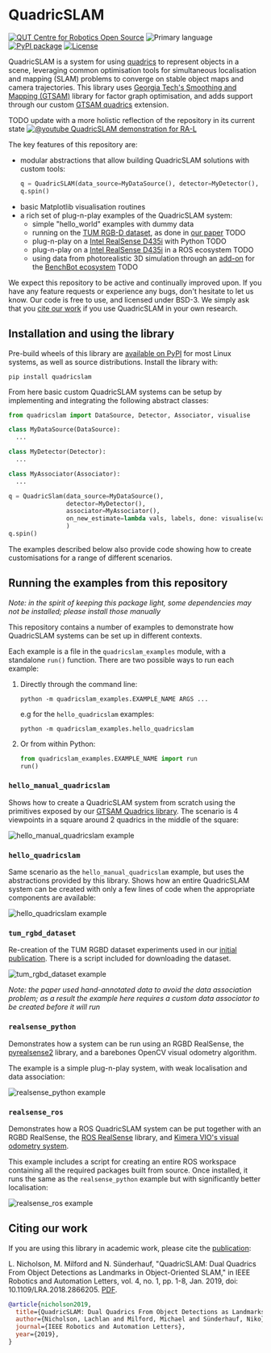 # QuadricSLAM

[![QUT Centre for Robotics Open Source](https://github.com/qcr/qcr.github.io/raw/master/misc/badge.svg)](https://qcr.github.io)
![Primary language](https://img.shields.io/github/languages/top/qcr/quadricslam)
[![PyPI package](https://img.shields.io/pypi/pyversions/quadricslam)](https://pypi.org/project/quadricslam/)
[![License](https://img.shields.io/github/license/qcr/quadricslam)](./LICENSE.txt)

QuadricSLAM is a system for using [quadrics](https://en.wikipedia.org/wiki/Quadric) to represent objects in a scene, leveraging common optimisation tools for simultaneous localisation and mapping (SLAM) problems to converge on stable object maps and camera trajectories. This library uses [Georgia Tech's Smoothing and Mapping (GTSAM)](https://github.com/borglab/gtsam) library for factor graph optimisation, and adds support through our custom [GTSAM quadrics](https://github.com/qcr/gtsam-quadrics) extension.

TODO update with a more holistic reflection of the repository in its current state
[![@youtube QuadricSLAM demonstration for RA-L](https://github.com/qcr/gtsam-quadrics/raw/master/doc/quadricslam_video.png)](https://www.youtube.com/watch?v=n-j0DFDFSKU)

The key features of this repository are:

- modular abstractions that allow building QuadricSLAM solutions with custom tools:
  ```python
  q = QuadricSLAM(data_source=MyDataSource(), detector=MyDetector(), associator=MyDataAssociator())
  q.spin()
  ```
- basic Matplotlib visualisation routines
- a rich set of plug-n-play examples of the QuadricSLAM system:
  - simple "hello_world" examples with dummy data
  - running on the [TUM RGB-D dataset](https://vision.in.tum.de/data/datasets/rgbd-dataset), as done in [our paper](#citing-our-work) TODO
  - plug-n-play on a [Intel RealSense D435i](https://www.intelrealsense.com/depth-camera-d435i/) with Python TODO
  - plug-n-play on a [Intel RealSense D435i](https://www.intelrealsense.com/depth-camera-d435i/) in a ROS ecosystem TODO
  - using data from photorealistic 3D simulation through an [add-on](https://github.com/qcr/benchbot_addons) for the [BenchBot ecosystem](https://github.com/qcr/benchbot) TODO

We expect this repository to be active and continually improved upon. If you have any feature requests or experience any bugs, don't hesitate to let us know. Our code is free to use, and licensed under BSD-3. We simply ask that you [cite our work](#citing-our-work) if you use QuadricSLAM in your own research.

## Installation and using the library

Pre-build wheels of this library are [available on PyPI](https://pypi.org/project/quadricslam/) for most Linux systems, as well as source distributions. Install the library with:

```
pip install quadricslam
```

From here basic custom QuadricSLAM systems can be setup by implementing and integrating the following abstract classes:

```python
from quadricslam import DataSource, Detector, Associator, visualise

class MyDataSource(DataSource):
  ...

class MyDetector(Detector):
  ...

class MyAssociator(Associator):
  ...

q = QuadricSlam(data_source=MyDataSource(),
                detector=MyDetector(),
                associator=MyAssociator(),
                on_new_estimate=lambda vals, labels, done: visualise(vals, labels, done)))
                )
q.spin()
```

The examples described below also provide code showing how to create customisations for a range of different scenarios.

## Running the examples from this repository

_Note: in the spirit of keeping this package light, some dependencies may not be installed; please install those manually_

This repository contains a number of examples to demonstrate how QuadricSLAM systems can be set up in different contexts.

Each example is a file in the `quadricslam_examples` module, with a standalone `run()` function. There are two possible ways to run each example:

1. Directly through the command line:

   ```
   python -m quadricslam_examples.EXAMPLE_NAME ARGS ...
   ```

   e.g for the `hello_quadricslam` examples:

   ```
   python -m quadricslam_examples.hello_quadricslam
   ```

2. Or from within Python:

   ```python
   from quadricslam_examples.EXAMPLE_NAME import run
   run()
   ```

### `hello_manual_quadricslam`

Shows how to create a QuadricSLAM system from scratch using the primitives exposed by our [GTSAM Quadrics library](https://github.com/qcr/gtsam-quadrics). The scenario is 4 viewpoints in a square around 2 quadrics in the middle of the square:

![hello_manual_quadricslam example](https://github.com/qcr/quadricslam/wiki/hello_quadricslam.jpg)

### `hello_quadricslam`

Same scenario as the `hello_manual_quadricslam` example, but uses the abstractions provided by this library. Shows how an entire QuadricSLAM system can be created with only a few lines of code when the appropriate components are available:

![hello_quadricslam example](https://github.com/qcr/quadricslam/wiki/hello_quadricslam.jpg)

### `tum_rgbd_dataset`

Re-creation of the TUM RGBD dataset experiments used in our [initial publication](#citing-our-work). There is a script included for downloading the dataset.

![tum_rgbd_dataset example](https://github.com/qcr/quadricslam/wiki/tum_rgbd.jpg)

_Note: the paper used hand-annotated data to avoid the data association problem; as a result the example here requires a custom data associator to be created before it will run_

### `realsense_python`

Demonstrates how a system can be run using an RGBD RealSense, the [pyrealsense2](https://pypi.org/project/pyrealsense2/) library, and a barebones OpenCV visual odometry algorithm.

The example is a simple plug-n-play system, with weak localisation and data association:

![realsense_python example](https://github.com/qcr/quadricslam/wiki/realsense_python.jpg)

### `realsense_ros`

Demonstrates how a ROS QuadricSLAM system can be put together with an RGBD RealSense, the [ROS RealSense](https://github.com/IntelRealSense/realsense-ros) library, and [Kimera VIO's visual odometry system](https://github.com/MIT-SPARK/Kimera-VIO-ROS).

This example includes a script for creating an entire ROS workspace containing all the required packages built from source. Once installed, it runs the same as the `realsense_python` example but with significantly better localisation:

![realsense_ros example](https://github.com/qcr/quadricslam/wiki/realsense_ros.jpg)

## Citing our work

If you are using this library in academic work, please cite the [publication](https://ieeexplore.ieee.org/document/8440105):

L. Nicholson, M. Milford and N. Sünderhauf, "QuadricSLAM: Dual Quadrics From Object Detections as Landmarks in Object-Oriented SLAM," in IEEE Robotics and Automation Letters, vol. 4, no. 1, pp. 1-8, Jan. 2019, doi: 10.1109/LRA.2018.2866205. [PDF](https://arxiv.org/abs/1804.04011).

```bibtex
@article{nicholson2019,
  title={QuadricSLAM: Dual Quadrics From Object Detections as Landmarks in Object-Oriented SLAM},
  author={Nicholson, Lachlan and Milford, Michael and Sünderhauf, Niko},
  journal={IEEE Robotics and Automation Letters},
  year={2019},
}
```
